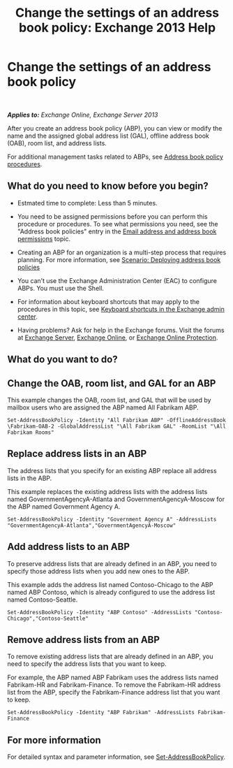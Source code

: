 ﻿---
title: 'Change the settings of an address book policy: Exchange 2013 Help'
TOCTitle: Change the settings of an address book policy
ms:assetid: ba1ca350-71c2-4c60-a612-33bfa9320b5e
ms:mtpsurl: https://technet.microsoft.com/en-us/library/Hh529941(v=EXCHG.150)
ms:contentKeyID: 49289389
ms.date: 12/10/2017
mtps_version: v=EXCHG.150
---

# Change the settings of an address book policy

 

_**Applies to:** Exchange Online, Exchange Server 2013_


After you create an address book policy (ABP), you can view or modify the name and the assigned global address list (GAL), offline address book (OAB), room list, and address lists.

For additional management tasks related to ABPs, see [Address book policy procedures](address-book-policy-procedures-exchange-2013-help.md).

## What do you need to know before you begin?

  - Estmated time to complete: Less than 5 minutes.

  - You need to be assigned permissions before you can perform this procedure or procedures. To see what permissions you need, see the "Address book policies" entry in the [Email address and address book permissions](email-address-and-address-book-permissions-exchange-2013-help.md) topic.

  - Creating an ABP for an organization is a multi-step process that requires planning. For more information, see [Scenario: Deploying address book policies](scenario-deploying-address-book-policies-exchange-2013-help.md)

  - You can’t use the Exchange Administration Center (EAC) to configure ABPs. You must use the Shell.

  - For information about keyboard shortcuts that may apply to the procedures in this topic, see [Keyboard shortcuts in the Exchange admin center](keyboard-shortcuts-in-the-exchange-admin-center-exchange-online-protection-help.md).

  - Having problems? Ask for help in the Exchange forums. Visit the forums at [Exchange Server](https://go.microsoft.com/fwlink/p/?linkid=60612), [Exchange Online](https://go.microsoft.com/fwlink/p/?linkid=267542), or [Exchange Online Protection](https://go.microsoft.com/fwlink/p/?linkid=285351).

## What do you want to do?

## Change the OAB, room list, and GAL for an ABP

This example changes the OAB, room list, and GAL that will be used by mailbox users who are assigned the ABP named All Fabrikam ABP.

    Set-AddressBookPolicy -Identity "All Fabrikam ABP" -OfflineAddressBook \Fabrikam-OAB-2 -GlobalAddressList "\All Fabrikam GAL" -RoomList "\All Fabrikam Rooms"

## Replace address lists in an ABP

The address lists that you specify for an existing ABP replace all address lists in the ABP.

This example replaces the existing address lists with the address lists named GovernmentAgencyA-Atlanta and GovernmentAgencyA-Moscow for the ABP named Government Agency A.

    Set-AddressBookPolicy -Identity "Government Agency A" -AddressLists "GovernmentAgencyA-Atlanta","GovernmentAgencyA-Moscow"

## Add address lists to an ABP

To preserve address lists that are already defined in an ABP, you need to specify those address lists when you add new ones to the ABP.

This example adds the address list named Contoso-Chicago to the ABP named ABP Contoso, which is already configured to use the address list named Contoso-Seattle.

    Set-AddressBookPolicy -Identity "ABP Contoso" -AddressLists "Contoso-Chicago","Contoso-Seattle"

## Remove address lists from an ABP

To remove existing address lists that are already defined in an ABP, you need to specify the address lists that you want to keep.

For example, the ABP named ABP Fabrikam uses the address lists named Fabrikam-HR and Fabrikam-Finance. To remove the Fabrikam-HR address list from the ABP, specify the Fabrikam-Finance address list that you want to keep.

    Set-AddressBookPolicy -Identity "ABP Fabrikam" -AddressLists Fabrikam-Finance

## For more information

For detailed syntax and parameter information, see [Set-AddressBookPolicy](https://technet.microsoft.com/en-us/library/hh529945\(v=exchg.150\)).

